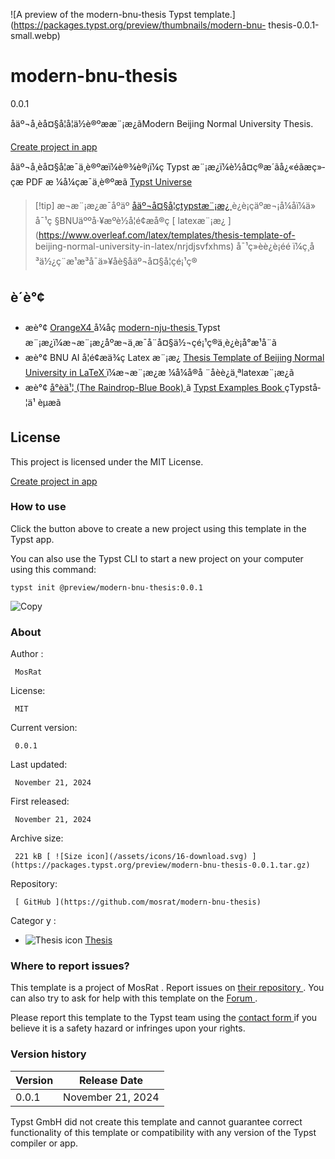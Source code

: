 ![A preview of the modern-bnu-thesis Typst
template.](https://packages.typst.org/preview/thumbnails/modern-bnu-
thesis-0.0.1-small.webp)

#  modern-bnu-thesis

0.0.1

åäº¬å¸èå¤§å­¦å­¦ä½è®ºææ¨¡æ¿ãModern Beijing Normal University
Thesis.

[ Create project in app ](/app?template=modern-bnu-thesis&version=0.0.1)

åäº¬å¸èå¤§å­¦æ¯ä¸è®ºæï¼è®¾è®¡ï¼ç Typst
æ¨¡æ¿ï¼è½å¤ç®æ´ãå¿«éãæç»­çæ PDF æ ¼å¼çæ¯ä¸è®ºæã [
Typst Universe ](https://typst.app/universe/package/modern-bnu-thesis)

> [!tip] æ¬æ¨¡æ¿æ¯åºäº [ åäº¬å¤§å­¦çtypstæ¨¡æ¿
> ](https://github.com/nju-lug/modern-nju-thesis/tree/main)
> è¿è¡çäºæ¬¡å¼åï¼ä» å¯¹ç §BNUäººå·¥æºè½å­¦é¢æå®ç [
> latexæ¨¡æ¿ ](https://www.overleaf.com/latex/templates/thesis-template-of-
> beijing-normal-university-in-latex/nrjdjsvfxhms) å¯¹ç»èè¿è¡éé
> ï¼ç¸å ³ä½¿ç¨æ¹æ³å¯ä»¥åè§åäº¬å¤§å­¦çé¡¹ç®

##  è´è°¢

  * æè°¢ [ OrangeX4 ](https://github.com/OrangeX4) å¼åç [ modern-nju-thesis ](https://github.com/nju-lug/modern-nju-thesis) Typst æ¨¡æ¿ï¼æ¬æ¨¡æ¿åºæ¬ä¸æ¯å¨å¤§ä½¬çé¡¹ç®ä¸è¿è¡å°æ¹å¨ã 
  * æè°¢ BNU AI å­¦é¢æä¾ç Latex æ¨¡æ¿ [ Thesis Template of Beijing Normal University in LaTeX ](https://www.overleaf.com/latex/templates/thesis-template-of-beijing-normal-university-in-latex/nrjdjsvfxhms) ï¼æ¬æ¨¡æ¿æ ¼å¼å®å ¨åèè¿ä¸ªlatexæ¨¡æ¿ã 
  * æè°¢ [ å°èä¹¦ (The Raindrop-Blue Book) ](https://typst-doc-cn.github.io/tutorial/) ã [ Typst Examples Book ](https://sitandr.github.io/typst-examples-book/book/) ç­Typstå­¦ä¹ èµæã 

##  License

This project is licensed under the MIT License.

[ Create project in app ](/app?template=modern-bnu-thesis&version=0.0.1)

###  How to use

Click the button above to create a new project using this template in the
Typst app.

You can also use the Typst CLI to start a new project on your computer using
this command:

    
    
    typst init @preview/modern-bnu-thesis:0.0.1

![Copy](/assets/icons/16-copy.svg)

###  About

Author  :

     MosRat 
License:

     MIT 
Current version:

     0.0.1 
Last updated:

     November 21, 2024 
First released:

     November 21, 2024 
Archive size:

     221 kB [ ![Size icon](/assets/icons/16-download.svg) ](https://packages.typst.org/preview/modern-bnu-thesis-0.0.1.tar.gz)
Repository:

     [ GitHub ](https://github.com/mosrat/modern-bnu-thesis)
Categor  y  :

    

  * ![Thesis icon](/assets/icons/16-mortarboard.svg) [ Thesis ](https://typst.app/universe/search/?category=thesis)

###  Where to report issues?

This  template  is a project of  MosRat  .  Report issues on  [ their
repository ](https://github.com/mosrat/modern-bnu-thesis) .  You can also try
to ask for help with this  template  on the  [ Forum
](https://forum.typst.app) .

Please report this  template  to the Typst team using the  [ contact form
](https://typst.app/contact) if you believe it is a safety hazard or infringes
upon your rights.

###  Version history

Version  |  Release Date   
---|---  
0.0.1  |  November 21, 2024   
  
Typst GmbH did not create this  template  and cannot guarantee correct
functionality of this  template  or compatibility with any version of the
Typst compiler or app.

